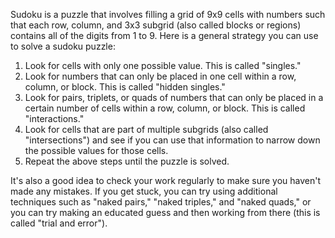 Sudoku is a puzzle that involves filling a grid of 9x9 cells with numbers such that each row, column, and 3x3 subgrid (also called blocks or regions) contains all of the digits from 1 to 9. Here is a general strategy you can use to solve a sudoku puzzle:
1. Look for cells with only one possible value. This is called "singles."
2. Look for numbers that can only be placed in one cell within a row, column, or block. This is called "hidden singles."
3. Look for pairs, triplets, or quads of numbers that can only be placed in a certain number of cells within a row, column, or block. This is called "interactions."
4. Look for cells that are part of multiple subgrids (also called "intersections") and see if you can use that information to narrow down the possible values for those cells.
5. Repeat the above steps until the puzzle is solved.

It's also a good idea to check your work regularly to make sure you haven't made any mistakes. If you get stuck, you can try using additional techniques such as "naked pairs," "naked triples," and "naked quads," or you can try making an educated guess and then working from there (this is called "trial and error").

